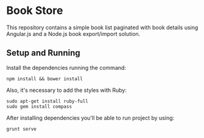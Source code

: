 # Book Store

This repository contains a simple book list paginated with book details using Angular.js and a Node.js book export/import solution.

## Setup and Running

Install the dependencies running the command:

```
npm install && bower install
```

Also, it's necessary to add the styles with Ruby:

```
sudo apt-get install ruby-full
sudo gem install compass
```

After installing dependencies you'll be able to run project by using:

```
grunt serve
```
